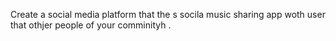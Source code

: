 Create a social media platform that the s socila music sharing app woth user that othjer people of your comminityh .